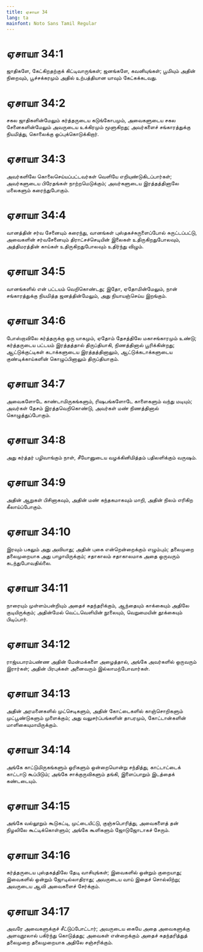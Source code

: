 ```yaml
---
title: ஏசாயா 34
lang: ta
mainfont: Noto Sans Tamil Regular
---
```


# ஏசாயா 34:1

ஜாதிகளே, கேட்கிறதற்குக் கிட்டிவாருங்கள்; ஜனங்களே, கவனியுங்கள்; பூமியும் அதின் நிறைவும், பூச்சக்கரமும் அதில் உற்பத்தியான யாவும் கேட்கக்கடவது.

# ஏசாயா 34:2

சகல ஜாதிகளின்மேலும் கர்த்தருடைய கடுங்கோபமும், அவைகளுடைய சகல சேனைகளின்மேலும் அவருடைய உக்கிரமும் மூளுகிறது; அவர்களைச் சங்காரத்துக்கு நியமித்து, கொலைக்கு ஒப்புக்கொடுக்கிறார்.

# ஏசாயா 34:3

அவர்களிலே கொலைசெய்யப்பட்டவர்கள் வெளியே எறியுண்டுகிடப்பார்கள்; அவர்களுடைய பிரேதங்கள் நாற்றமெடுக்கும்; அவர்களுடைய இரத்தத்தினாலே மலைகளும் கரைந்துபோகும்.

# ஏசாயா 34:4

வானத்தின் சர்வ சேனையும் கரைந்து, வானங்கள் புஸ்தகச்சுருளைப்போல் சுருட்டப்பட்டு, அவைகளின் சர்வசேனையும் திராட்சச்செடியின் இலைகள் உதிருகிறதுபோலவும், அத்திமரத்தின் காய்கள் உதிருகிறதுபோலவும் உதிர்ந்து விழும்.

# ஏசாயா 34:5

வானங்களில் என் பட்டயம் வெறிகொண்டது; இதோ, ஏதோமின்மேலும், நான் சங்காரத்துக்கு நியமித்த ஜனத்தின்மேலும், அது நியாயஞ்செய்ய இறங்கும்.

# ஏசாயா 34:6

போஸ்றாவிலே கர்த்தருக்கு ஒரு யாகமும், ஏதோம் தேசத்திலே மகாசங்காரமும் உண்டு; கர்த்தருடைய பட்டயம் இரத்தத்தால் திருப்தியாகி, நிணத்தினால் பூரிக்கின்றது; ஆட்டுக்குட்டிகள் கடாக்களுடைய இரத்தத்தினாலும், ஆட்டுக்கடாக்களுடைய குண்டிக்காய்களின் கொழுப்பினாலும் திருப்தியாகும்.

# ஏசாயா 34:7

அவைகளோடே காண்டாமிருகங்களும், ரிஷபங்களோடே காளைகளும் வந்து மடியும்; அவர்கள் தேசம் இரத்தவெறிகொண்டு, அவர்கள் மண் நிணத்தினால் கொழுத்துப்போகும்.

# ஏசாயா 34:8

அது கர்த்தர் பழிவாங்கும் நாள், சீயோனுடைய வழக்கினிமித்தம் பதிலளிக்கும் வருஷம்.

# ஏசாயா 34:9

அதின் ஆறுகள் பிசினாகவும், அதின் மண் கந்தகமாகவும் மாறி, அதின் நிலம் எரிகிற கீலாய்ப்போகும்.

# ஏசாயா 34:10

இரவும் பகலும் அது அவியாது; அதின் புகை என்றென்றைக்கும் எழும்பும்; தலைமுறை தலைமுறையாக அது பாழாயிருக்கும்; சதாகாலம் சதாகாலமாக அதை ஒருவரும் கடந்துபோவதில்லை.

# ஏசாயா 34:11

நாரையும் முள்ளம்பன்றியும் அதைச் சுதந்தரிக்கும், ஆந்தையும் காக்கையும் அதிலே குடியிருக்கும்; அதின்மேல் வெட்டவெளியின் நூலையும், வெறுமையின் தூக்கையும் பிடிப்பார்.

# ஏசாயா 34:12

ராஜ்யபாரம்பண்ண அதின் மேன்மக்களை அழைத்தால், அங்கே அவர்களில் ஒருவரும் இரார்கள்; அதின் பிரபுக்கள் அனைவரும் இல்லாமற்போவார்கள்.

# ஏசாயா 34:13

அதின் அரமனைகளில் முட்செடிகளும், அதின் கோட்டைகளில் காஞ்சொறிகளும் முட்பூண்டுகளும் முளைக்கும்; அது வலுசர்ப்பங்களின் தாபரமும், கோட்டான்களின் மாளிகையுமாயிருக்கும்.

# ஏசாயா 34:14

அங்கே காட்டுமிருகங்களும் ஓரிகளும் ஒன்றையொன்று சந்தித்து, காட்டாட்டைக் காட்டாடு கூப்பிடும்; அங்கே சாக்குருவிகளும் தங்கி, இளைப்பாறும் இடத்தைக் கண்டடையும்.

# ஏசாயா 34:15

அங்கே வல்லூறும் கூடுகட்டி, முட்டையிட்டு, குஞ்சுபொரித்து, அவைகளைத் தன் நிழலிலே கூட்டிக்கொள்ளும்; அங்கே கூளிகளும் ஜோடுஜோடாகச் சேரும்.

# ஏசாயா 34:16

கர்த்தருடைய புஸ்தகத்திலே தேடி வாசியுங்கள்; இவைகளில் ஒன்றும் குறையாது; இவைகளில் ஒன்றும் ஜோடில்லாதிராது; அவருடைய வாய் இதைச் சொல்லிற்று; அவருடைய ஆவி அவைகளைச் சேர்க்கும்.

# ஏசாயா 34:17

அவரே அவைகளுக்குச் சீட்டுப்போட்டார்; அவருடைய கையே அதை அவைகளுக்கு அளவுநூலால் பகிர்ந்து கொடுத்தது; அவைகள் என்றைக்கும் அதைச் சுதந்தரித்துத் தலைமுறை தலைமுறையாக அதிலே சஞ்சரிக்கும்.

